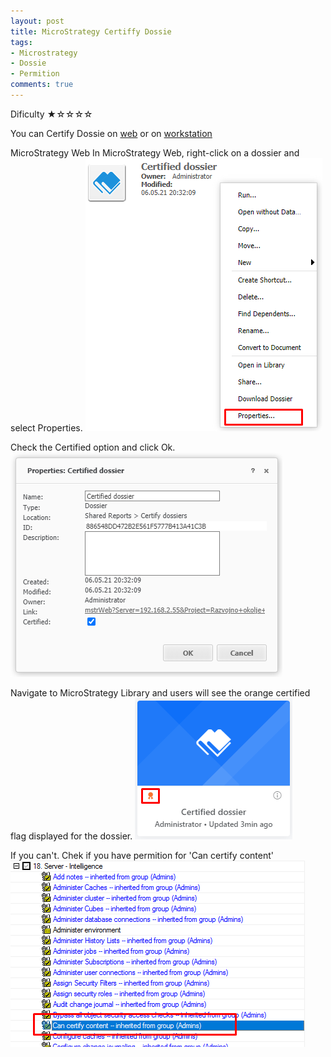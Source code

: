 ```yaml
---
layout: post
title: MicroStrategy Certiffy Dossie
tags:
- Microstrategy
- Dossie
- Permition
comments: true
---
```

Dificulty ★☆☆☆☆

You can Certify Dossie on [web](https://community.microstrategy.com/s/article/KB440273-How-to-certify-a-dossier-in-MicroStrategy-Web-10-9-and-newer?language=en_US) or on [workstation](https://www2.microstrategy.com/producthelp/Current/Workstation/WebHelp/Lang_1033/Content/Certifying_objects.htm)

MicroStrategy Web
In MicroStrategy Web, right-click on a dossier and select Properties.
![Certified_dossier_properties](https://github.com/kl82slo/kl82slo.github.io/blob/main/_posts/20210505_0001/Certified_dossier_properties.png)

Check the Certified option and click Ok.
![Certified](https://github.com/kl82slo/kl82slo.github.io/blob/main/_posts/20210505_0001/Certified.png)

Navigate to MicroStrategy Library and users will see the orange certified flag displayed for the dossier.
![Certified_end](https://github.com/kl82slo/kl82slo.github.io/blob/main/_posts/20210505_0001/Certified_end.png)

If you can't. Chek if you have permition for 'Can certify content'
![Permition](https://raw.githubusercontent.com/kl82slo/kl82slo.github.io/main/_posts/20210505_0001/permition_certify.png)
